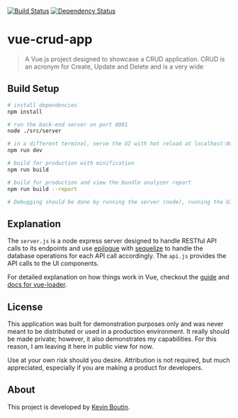 [![Build Status](https://travis-ci.org/kevboutin/vue-crud-app.svg?branch=master)](https://travis-ci.org/kevboutin/vue-crud-app) [![Dependency Status](https://david-dm.org/kevboutin/vue-crud-app.svg)](https://david-dm.org/kevboutin/vue-crud-app)

# vue-crud-app

> A Vue.js project designed to showcase a CRUD application. CRUD is an acronym for Create, Update and Delete and is a very wide

## Build Setup

``` bash
# install dependencies
npm install

# run the back-end server on port 8081
node ./src/server

# in a different terminal, serve the UI with hot reload at localhost:8080
npm run dev

# build for production with minification
npm run build

# build for production and view the bundle analyzer report
npm run build --report

# Debugging should be done by running the server (node), running the UI (npm) and then running a debug configuration (JavaScript debug) all at once.
```

## Explanation
The `server.js` is a node express server designed to handle RESTful API calls to its endpoints and use [epilogue](https://github.com/dchester/epilogue) with [sequelize](https://github.com/sequelize/sequelize) to handle the database operations for each API call accordingly. The `api.js` provides the API calls to the UI components.

For detailed explanation on how things work in Vue, checkout the [guide](http://vuejs-templates.github.io/webpack/) and [docs for vue-loader](http://vuejs.github.io/vue-loader).

## License

This application was built for demonstration purposes only and was never meant to be distributed or used in a production environment. It really should be made private; however, it also demonstrates my capabilities. For this reason, I am leaving it here in public view for now.

Use at your own risk should you desire. Attribution is not required, but much appreciated, especially if you are making a product for developers.

## About

This project is developed by [Kevin Boutin](http://twitter.com/kevboutin).
